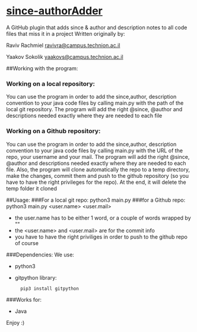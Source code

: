 # [since-authorAdder](https://github.com/yaakovs/since-authorAdder)
A GitHub plugin that adds since &amp; author and description notes to all code files that miss it in a project
Written originally by:

Raviv Rachmiel <ravivra@campus.technion.ac.il>

Yaakov Sokolik <yaakovs@campus.technion.ac.il>

##Working with the program:
### Working on a local repository:
You can use the program in order to add the since,author, description convention to your java code files by
calling main.py with the path of the local git repository.
The program will add the right @since, @author and descriptions needed exactly where they are needed to each file
### Working on a Github repository:
You can use the program in order to add the since,author, description convention to your java code files by
calling main.py with the URL of the repo, your username and your mail.
The program will add the right @since, @author and descriptions needed exactly where they are needed to each file.
Also, the program will clone automatically the repo to a temp directory, make the changes, commit them and push to
the github repository (so you have to have the right privileges for the repo).
At the end, it will delete the temp folder it cloned


##Usage:
###For a local git repo:
    python3 main.py <local git repo path>
###for a Github repo:
    python3 main.py <github repo URL> <user.name> <user.mail>
* the user.name has to be either 1 word, or a couple of words wrapped by ""
* the <user.name> and <user.mail> are for the commit info
* you have to have the right priviliges in order to push to the github repo of course

###Dependencies:
We use:

- python3

- gitpython library:

        pip3 install gitpython

###Works for:
- Java



Enjoy :)



